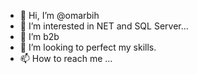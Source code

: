 - 👋 Hi, I’m @omarbih
- 👀 I’m interested in NET and SQL Server... 
- 🌱 I’m b2b 
- 💞️ I’m looking to perfect my skills.
- 📫 How to reach me ...

<!---
omarbih/omarbih is a ✨ special ✨ repository because its `README.md` (this file) appears on your GitHub profile.
You can click the Preview link to take a look at your changes.
--->
